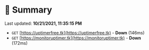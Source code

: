 # 📖 Summary
Last updated: **10/21/2021, 11:35:15 PM**

- `GET` [https://uptimerfree.tk](https://uptimerfree.tk) - **Down** (146ms)
- `GET` [https://monitoruptimer.tk](https://monitoruptimer.tk) - **Down** (172ms)
